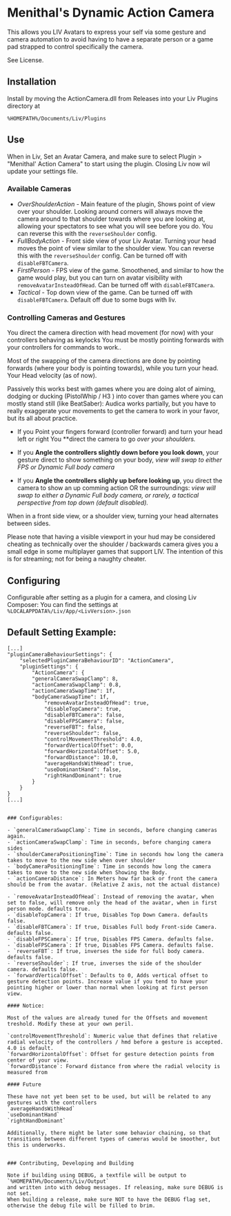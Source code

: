 ﻿# Menithal's Dynamic Action Camera

This allows you LIV Avatars to express your self via some gesture and camera automation to avoid having to have a separate person or
a game pad strapped to control specifically the camera.

See License.

## Installation
Install by moving the ActionCamera.dll from Releases into your Liv Plugins directory at

`%HOMEPATH%/Documents/Liv/Plugins`

## Use
When in Liv, Set an Avatar Camera, and make sure to select Plugin > "Menithal' Action Camera" to start using the plugin.
Closing Liv now wil update your settings file.

### Available Cameras

- *OverShoulderAction* - Main feature of the plugin, Shows point of view over your shoulder. Looking around corners will always move the camera around to that shoulder towards where you are looking at, allowing your spectators to see
what you will see before you do.  You can reverse this with the `reverseShoulder` config.
- *FullBodyAction* - Front side view of your Liv Avatar. Turning your head moves the point of view similar to the shoulder view. You can reverse this with the `reverseShoulder` config. Can be turned off with `disableFBTCamera`.
- *FirstPerson* - FPS view of the game. Smoothened, and similar to how the game would play, but you can turn on avatar visibility with `removeAvatarInsteadOfHead`.  Can be turned off with `disableFBTCamera`.
- *Tactical* - Top down view of the game. Can be turned off with `disableFBTCamera`. Default off due to some bugs with liv.

### Controlling Cameras and Gestures

You direct the camera direction with head movement (for now) with your controllers behaving as keylocks You must be mostly pointing forwards with your controllers for commands to work.. 

Most of the swapping of the camera directions are done by pointing forwards (where your body is pointing towards), while you turn your head.
Your Head velocity (as of now).

Passively this works best with games where you are doing alot of aiming, dodging or ducking (PistolWhip / H3 )
into cover than games where you can mostly stand still (like BeatSaber): Audica works partially,
 but you have to really exaggerate your movements to get the camera to work in your favor, but its all about practice.


- If you Point your fingers forward (controller forward) and turn your head left or right You **direct the camera to go *over your shoulders.*


- If you **Angle the controllers slightly down before you look down**, your gesture direct to
show something on your body, *view will swap to either FPS or Dynamic Full body camera*


- If you **Angle the controllers slighly up before looking up**, you direct the camera to show an up comming action OR the surroundings:
*view will swap to either a Dynamic Full body camera, or rarely, a tactical perspective from top down (default disabled).*

When in a front side view, or a shoulder view, turning your head alternates between sides.

Please note that having a visible viewport in your hud may be considered cheating as technically over the shoulder / backwards camera 
gives you a small edge in some multiplayer games that support LIV. The intention of this is for streaming; not for being a naughty cheater.


## Configuring

Configurable after setting as a plugin for a camera, and closing Liv Composer: You can find the settings at
`%LOCALAPPDATA%/Liv/App/<LivVersion>.json`

## Default Setting Example: 
```
[...]
"pluginCameraBehaviourSettings": {
    "selectedPluginCameraBehaviourID": "ActionCamera",
    "pluginSettings": {
        "ActionCamera": {
	    "generalCameraSwapClamp": 8,
	    "actionCameraSwapClamp": 0.8,
	    "actionCameraSwapTime": 1f,
	    "bodyCameraSwapTime": 1f,
            "removeAvatarInsteadOfHead": true,
            "disableTopCamera": true,
            "disableFBTCamera": false,
            "disableFPSCamera": false,
            "reverseFBT": false,
            "reverseShoulder": false,
            "controlMovementThreshold": 4.0,
            "forwardVerticalOffset": 0.0,
            "forwardHorizontalOffset": 5.0,
            "forwardDistance": 10.0,
            "averageHandsWithHead": true,
            "useDominantHand": false,
            "rightHandDominant": true
        }
    }
}
[...]


### Configurables: 

- `generalCameraSwapClamp`: Time in seconds, before changing cameras again.
- `actionCameraSwapClamp`: Time in seconds, before changing camera sides
- `shoulderCameraPositioningTime`: Time in seconds how long the camera takes to move to the new side when over shoulder
- `bodyCameraPositioningTime`: Time in seconds how long the camera takes to move to the new side when Showing the Body.
- `actionCameraDistance`: In Meters how far back or front the camera should be from the avatar. (Relative Z axis, not the actual distance)

- `removeAvatarInsteadOfHead`: Instead of removing the avatar, when set to false, will remove only the head of the avatar, when in first person mode. defaults true.
- `disableTopCamera`: If true, Disables Top Down Camera. defaults false.
- `disableFBTCamera`: If true, Disables Full body Front-side Camera. defaults false.
- `disableFPSCamera`: If true, Disables FPS Camera. defaults false.
- `disableFPSCamera`: If true, Disables FPS Camera. defaults false.
- `reverseFBT`: If true, inverses the side for full body camera. defaults false.
- `reverseShoulder`: If true, inverses the side of the shoulder camera. defaults false.
- `forwardVerticalOffset`: Defaults to 0, Adds vertical offset to gesture detection points. Increase value if you tend to have your pointing higher or lower than normal when looking at first person view.

#### Notice:

Most of the values are already tuned for the Offsets and movement treshold. Modify these at your own peril.

`controlMovementThreshold`: Numeric value that defines that relative radial velocity of the controllers / hmd before a gesture is accepted. 4.0 is default.
`forwardHorizontalOffset`: Offset for gesture detection points from center of your view.
`forwardDistance`: Forward distance from where the radial velocity is measured from

#### Future

These have not yet been set to be used, but will be related to any gestures with the controllers
`averageHandsWithHead`
`useDominantHand`
`rightHandDominant`

Additionally, there might be later some behavior chaining, so that transitions between different types of cameras would be smoother, but this is underworks.


### Contributing, Developing and Building

Note if building using DEBUG, a textfile will be output to `%HOMEPATH%/Documents/Liv/Output` 
and written into with debug messages. If releasing, make sure DEBUG is not set. 
When building a release, make sure NOT to have the DEBUG flag set, otherwise the debug file will be filled to brim.

